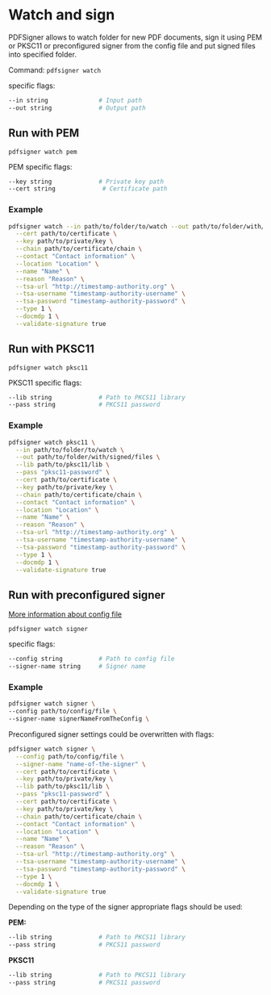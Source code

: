 # Watch and sign

PDFSigner allows to watch folder for new PDF documents, sign it using PEM or PKSC11 or preconfigured signer from the config file and put signed files into specified folder.

Command: `pdfsigner watch`

specific flags: 

```sh
--in string              # Input path
--out string             # Output path
```


## Run with PEM

`pdfsigner watch pem` 

PEM specific flags: 


```sh
--key string             # Private key path
--cert string             # Certificate path

```

### Example

```sh
pdfsigner watch --in path/to/folder/to/watch --out path/to/folder/with/signed/files pem \
  --cert path/to/certificate \
  --key path/to/private/key \
  --chain path/to/certificate/chain \
  --contact "Contact information" \
  --location "Location" \
  --name "Name" \
  --reason "Reason" \
  --tsa-url "http://timestamp-authority.org" \
  --tsa-username "timestamp-authority-username" \
  --tsa-password "timestamp-authority-password" \
  --type 1 \
  --docmdp 1 \
  --validate-signature true
```


## Run with PKSC11

`pdfsigner watch pksc11` 

PKSC11 specific flags:

```sh
--lib string             # Path to PKCS11 library
--pass string            # PKCS11 password

```

### Example

```sh
pdfsigner watch pksc11 \
  --in path/to/folder/to/watch \
  --out path/to/folder/with/signed/files \
  --lib path/to/pksc11/lib \
  --pass "pksc11-password" \
  --cert path/to/certificate \
  --key path/to/private/key \
  --chain path/to/certificate/chain \
  --contact "Contact information" \
  --location "Location" \
  --name "Name" \
  --reason "Reason" \
  --tsa-url "http://timestamp-authority.org" \
  --tsa-username "timestamp-authority-username" \
  --tsa-password "timestamp-authority-password" \
  --type 1 \
  --docmdp 1 \
  --validate-signature true
```

## Run with preconfigured signer

[More information about config file](configuration.md)

`pdfsigner watch signer`

specific flags:

```sh
--config string          # Path to config file
--signer-name string     # Signer name
```


### Example

```sh
pdfsigner watch signer \
--config path/to/config/file \
--signer-name signerNameFromTheConfig \
```

Preconfigured signer settings could be overwritten with flags:

```sh
pdfsigner watch signer \
  --config path/to/config/file \
  --signer-name "name-of-the-signer" \
  --cert path/to/certificate \
  --key path/to/private/key \
  --lib path/to/pksc11/lib \
  --pass "pksc11-password" \
  --cert path/to/certificate \
  --key path/to/private/key \
  --chain path/to/certificate/chain \
  --contact "Contact information" \
  --location "Location" \
  --name "Name" \
  --reason "Reason" \
  --tsa-url "http://timestamp-authority.org" \
  --tsa-username "timestamp-authority-username" \
  --tsa-password "timestamp-authority-password" \
  --type 1 \
  --docmdp 1 \
  --validate-signature true
```

Depending on the type of the signer appropriate flags should be used:

**PEM:**

```sh
--lib string             # Path to PKCS11 library
--pass string            # PKCS11 password

```

**PKSC11**

```sh
--lib string             # Path to PKCS11 library
--pass string            # PKCS11 password
```


